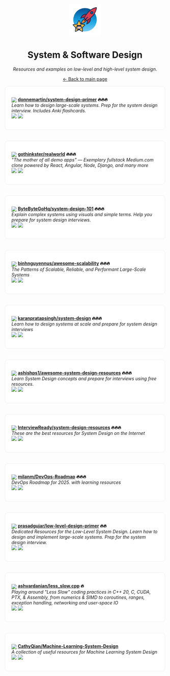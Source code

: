 <p align="center"><img src="../assets/awesome-logo.png" width="100" alt="Awesome Repos"/></p>
<h1 align="center">System & Software Design</h1>
<p align="center"><i>Resources and examples on low-level and high-level system design.</i></p>

<p align="center"><a href="../README.md">← Back to main page</a></p>

<div align="left" style="border:1px solid #eee; border-radius:10px; padding:18px 20px; background:#fff;">

<img src="https://avatars.githubusercontent.com/u/5458997?v=4" width="32" style="vertical-align:middle;"/> <strong><a href="https://github.com/donnemartin/system-design-primer">donnemartin/system-design-primer</a> 🔥🔥🔥</strong><br/>
<em>Learn how to design large-scale systems. Prep for the system design interview.  Includes Anki flashcards.</em><br/>
<span>
<a href="https://github.com/donnemartin/system-design-primer/stargazers"><img src="https://img.shields.io/github/stars/donnemartin/system-design-primer?style=flat-square&labelColor=343b41"></a>
<a href="https://github.com/donnemartin/system-design-primer/network/members"><img src="https://img.shields.io/github/forks/donnemartin/system-design-primer?style=flat-square&labelColor=343b41"></a>
</span>
</div><br><br>

<div align="left" style="border:1px solid #eee; border-radius:10px; padding:18px 20px; background:#fff;">

<img src="https://avatars.githubusercontent.com/u/8601733?v=4" width="32" style="vertical-align:middle;"/> <strong><a href="https://github.com/gothinkster/realworld">gothinkster/realworld</a> 🔥🔥🔥</strong><br/>
<em>"The mother of all demo apps" — Exemplary fullstack Medium.com clone powered by React, Angular, Node, Django, and many more</em><br/>
<span>
<a href="https://github.com/gothinkster/realworld/stargazers"><img src="https://img.shields.io/github/stars/gothinkster/realworld?style=flat-square&labelColor=343b41"></a>
<a href="https://github.com/gothinkster/realworld/network/members"><img src="https://img.shields.io/github/forks/gothinkster/realworld?style=flat-square&labelColor=343b41"></a>
</span>
</div><br><br>

<div align="left" style="border:1px solid #eee; border-radius:10px; padding:18px 20px; background:#fff;">

<img src="https://avatars.githubusercontent.com/u/120689636?v=4" width="32" style="vertical-align:middle;"/> <strong><a href="https://github.com/ByteByteGoHq/system-design-101">ByteByteGoHq/system-design-101</a> 🔥🔥🔥</strong><br/>
<em>Explain complex systems using visuals and simple terms. Help you prepare for system design interviews.</em><br/>
<span>
<a href="https://github.com/ByteByteGoHq/system-design-101/stargazers"><img src="https://img.shields.io/github/stars/ByteByteGoHq/system-design-101?style=flat-square&labelColor=343b41"></a>
<a href="https://github.com/ByteByteGoHq/system-design-101/network/members"><img src="https://img.shields.io/github/forks/ByteByteGoHq/system-design-101?style=flat-square&labelColor=343b41"></a>
</span>
</div><br><br>

<div align="left" style="border:1px solid #eee; border-radius:10px; padding:18px 20px; background:#fff;">

<img src="https://avatars.githubusercontent.com/u/15001306?v=4" width="32" style="vertical-align:middle;"/> <strong><a href="https://github.com/binhnguyennus/awesome-scalability">binhnguyennus/awesome-scalability</a> 🔥🔥🔥</strong><br/>
<em>The Patterns of Scalable, Reliable, and Performant Large-Scale Systems</em><br/>
<span>
<a href="https://github.com/binhnguyennus/awesome-scalability/stargazers"><img src="https://img.shields.io/github/stars/binhnguyennus/awesome-scalability?style=flat-square&labelColor=343b41"></a>
<a href="https://github.com/binhnguyennus/awesome-scalability/network/members"><img src="https://img.shields.io/github/forks/binhnguyennus/awesome-scalability?style=flat-square&labelColor=343b41"></a>
</span>
</div><br><br>

<div align="left" style="border:1px solid #eee; border-radius:10px; padding:18px 20px; background:#fff;">

<img src="https://avatars.githubusercontent.com/u/29705703?v=4" width="32" style="vertical-align:middle;"/> <strong><a href="https://github.com/karanpratapsingh/system-design">karanpratapsingh/system-design</a> 🔥🔥🔥</strong><br/>
<em>Learn how to design systems at scale and prepare for system design interviews</em><br/>
<span>
<a href="https://github.com/karanpratapsingh/system-design/stargazers"><img src="https://img.shields.io/github/stars/karanpratapsingh/system-design?style=flat-square&labelColor=343b41"></a>
<a href="https://github.com/karanpratapsingh/system-design/network/members"><img src="https://img.shields.io/github/forks/karanpratapsingh/system-design?style=flat-square&labelColor=343b41"></a>
</span>
</div><br><br>

<div align="left" style="border:1px solid #eee; border-radius:10px; padding:18px 20px; background:#fff;">

<img src="https://avatars.githubusercontent.com/u/8646889?v=4" width="32" style="vertical-align:middle;"/> <strong><a href="https://github.com/ashishps1/awesome-system-design-resources">ashishps1/awesome-system-design-resources</a> 🔥🔥🔥</strong><br/>
<em>Learn System Design concepts and prepare for interviews using free resources.</em><br/>
<span>
<a href="https://github.com/ashishps1/awesome-system-design-resources/stargazers"><img src="https://img.shields.io/github/stars/ashishps1/awesome-system-design-resources?style=flat-square&labelColor=343b41"></a>
<a href="https://github.com/ashishps1/awesome-system-design-resources/network/members"><img src="https://img.shields.io/github/forks/ashishps1/awesome-system-design-resources?style=flat-square&labelColor=343b41"></a>
</span>
</div><br><br>

<div align="left" style="border:1px solid #eee; border-radius:10px; padding:18px 20px; background:#fff;">

<img src="https://avatars.githubusercontent.com/u/84011411?v=4" width="32" style="vertical-align:middle;"/> <strong><a href="https://github.com/InterviewReady/system-design-resources">InterviewReady/system-design-resources</a> 🔥🔥🔥</strong><br/>
<em>These are the best resources for System Design on the Internet</em><br/>
<span>
<a href="https://github.com/InterviewReady/system-design-resources/stargazers"><img src="https://img.shields.io/github/stars/InterviewReady/system-design-resources?style=flat-square&labelColor=343b41"></a>
<a href="https://github.com/InterviewReady/system-design-resources/network/members"><img src="https://img.shields.io/github/forks/InterviewReady/system-design-resources?style=flat-square&labelColor=343b41"></a>
</span>
</div><br><br>

<div align="left" style="border:1px solid #eee; border-radius:10px; padding:18px 20px; background:#fff;">

<img src="https://avatars.githubusercontent.com/u/578450?v=4" width="32" style="vertical-align:middle;"/> <strong><a href="https://github.com/milanm/DevOps-Roadmap">milanm/DevOps-Roadmap</a> 🔥🔥🔥</strong><br/>
<em>DevOps Roadmap for 2025. with learning resources</em><br/>
<span>
<a href="https://github.com/milanm/DevOps-Roadmap/stargazers"><img src="https://img.shields.io/github/stars/milanm/DevOps-Roadmap?style=flat-square&labelColor=343b41"></a>
<a href="https://github.com/milanm/DevOps-Roadmap/network/members"><img src="https://img.shields.io/github/forks/milanm/DevOps-Roadmap?style=flat-square&labelColor=343b41"></a>
</span>
</div><br><br>

<div align="left" style="border:1px solid #eee; border-radius:10px; padding:18px 20px; background:#fff;">

<img src="https://avatars.githubusercontent.com/u/12856921?v=4" width="32" style="vertical-align:middle;"/> <strong><a href="https://github.com/prasadgujar/low-level-design-primer">prasadgujar/low-level-design-primer</a> 🔥🔥</strong><br/>
<em>Dedicated Resources for the Low-Level System Design. Learn how to design and implement large-scale systems. Prep for the system design interview.</em><br/>
<span>
<a href="https://github.com/prasadgujar/low-level-design-primer/stargazers"><img src="https://img.shields.io/github/stars/prasadgujar/low-level-design-primer?style=flat-square&labelColor=343b41"></a>
<a href="https://github.com/prasadgujar/low-level-design-primer/network/members"><img src="https://img.shields.io/github/forks/prasadgujar/low-level-design-primer?style=flat-square&labelColor=343b41"></a>
</span>
</div><br><br>

<div align="left" style="border:1px solid #eee; border-radius:10px; padding:18px 20px; background:#fff;">

<img src="https://avatars.githubusercontent.com/u/1983160?v=4" width="32" style="vertical-align:middle;"/> <strong><a href="https://github.com/ashvardanian/less_slow.cpp">ashvardanian/less_slow.cpp</a> 🔥</strong><br/>
<em>Playing around "Less Slow" coding practices in C++ 20, C, CUDA, PTX, & Assembly, from numerics & SIMD to coroutines, ranges, exception handling, networking and user-space IO</em><br/>
<span>
<a href="https://github.com/ashvardanian/less_slow.cpp/stargazers"><img src="https://img.shields.io/github/stars/ashvardanian/less_slow.cpp?style=flat-square&labelColor=343b41"></a>
<a href="https://github.com/ashvardanian/less_slow.cpp/network/members"><img src="https://img.shields.io/github/forks/ashvardanian/less_slow.cpp?style=flat-square&labelColor=343b41"></a>
</span>
</div><br><br>

<div align="left" style="border:1px solid #eee; border-radius:10px; padding:18px 20px; background:#fff;">

<img src="https://avatars.githubusercontent.com/u/7881316?v=4" width="32" style="vertical-align:middle;"/> <strong><a href="https://github.com/CathyQian/Machine-Learning-System-Design">CathyQian/Machine-Learning-System-Design</a> </strong><br/>
<em>A collection of useful resources for Machine Learning System Design</em><br/>
<span>
<a href="https://github.com/CathyQian/Machine-Learning-System-Design/stargazers"><img src="https://img.shields.io/github/stars/CathyQian/Machine-Learning-System-Design?style=flat-square&labelColor=343b41"></a>
<a href="https://github.com/CathyQian/Machine-Learning-System-Design/network/members"><img src="https://img.shields.io/github/forks/CathyQian/Machine-Learning-System-Design?style=flat-square&labelColor=343b41"></a>
</span>
</div><br><br>

